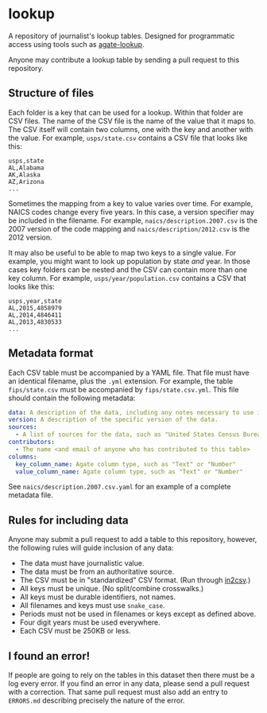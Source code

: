 # lookup

A repository of journalist's lookup tables. Designed for programmatic access using tools such as [agate-lookup](https://github.com/wireservice/agate-lookup).

Anyone may contribute a lookup table by sending a pull request to this repository.

## Structure of files

Each folder is a key that can be used for a lookup. Within that folder are CSV files. The name of the CSV file is the name of the value that it maps to. The CSV itself will contain two columns, one with the key and another with the value. For example, `usps/state.csv` contains a CSV file that looks like this:

```
usps,state
AL,Alabama
AK,Alaska
AZ,Arizona
...
```

Sometimes the mapping from a key to value varies over time. For example, NAICS codes change every five years. In this case, a version specifier may be included in the filename. For example, `naics/description.2007.csv` is the 2007 version of the code mapping and `naics/description/2012.csv` is the 2012 version.

It may also be useful to be able to map two keys to a single value. For example, you might want to look up population by state *and* year. In those cases key folders can be nested and the CSV can contain more than one key column. For example, `usps/year/population.csv` contains a CSV that looks like this:

```
usps,year,state
AL,2015,4858979
AL,2014,4846411
AL,2013,4830533
...
```

## Metadata format

Each CSV table must be accompanied by a YAML file. That file must have an identical filename, plus the `.yml` extension. For example, the table `fips/state.csv` must be accompanied by `fips/state.csv.yml`. This file should contain the following metadata:

```yaml
data: A description of the data, including any notes necessary to use it correctly.
version: A description of the specific version of the data.
sources:
  - A list of sources for the data, such as "United States Census Bureau", including URLs whenever possible
contributors:
  - The name <and email of anyone who has contributed to this table>
columns:
  key_column_name: Agate column type, such as "Text" or "Number"
  value_column_name: Agate column type, such as "Text" or "Number"
```

See `naics/description.2007.csv.yaml` for an example of a complete metadata file.

## Rules for including data

Anyone may submit a pull request to add a table to this repository, however, the following rules will guide inclusion of any data:

* The data must have journalistic value.
* The data must be from an authoritative source.
* The CSV must be in "standardized" CSV format. (Run through [in2csv](http://csvkit.readthedocs.org/en/latest/scripts/in2csv.html).)
* All keys must be unique. (No split/combine crosswalks.)
* All keys must be durable identifiers, not names.
* All filenames and keys must use `snake_case`.
* Periods must not be used in filenames or keys except as defined above.
* Four digit years must be used everywhere.
* Each CSV must be 250KB or less.

## I found an error!

If people are going to rely on the tables in this dataset then there must be a log every error. If you find an error in any data, please send a pull request with a correction. That same pull request must also add an entry to `ERRORS.md` describing precisely the nature of the error.
